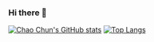 ### Hi there 👋

<!--
**hsuchaochun/hsuchaochun** is a ✨ _special_ ✨ repository because its `README.md` (this file) appears on your GitHub profile.

Here are some ideas to get you started:

- 🔭 I’m currently working on ...
- 🌱 I’m currently learning ...
- 👯 I’m looking to collaborate on ...
- 🤔 I’m looking for help with ...
- 💬 Ask me about ...
- 📫 How to reach me: ...
- 😄 Pronouns: ...
- ⚡ Fun fact: ...
-->

[![Chao Chun's GitHub stats](https://github-readme-stats.vercel.app/api?username=hsuchaochun&count_private=true&theme=dark&show_icons=true)](README.md)
[![Top Langs](https://github-readme-stats.vercel.app/api/top-langs/?username=hsuchaochun&layout=compact&theme=dark&hide=Jupyter_Notebook)](https://github.com/anuraghazra/github-readme-stats)

